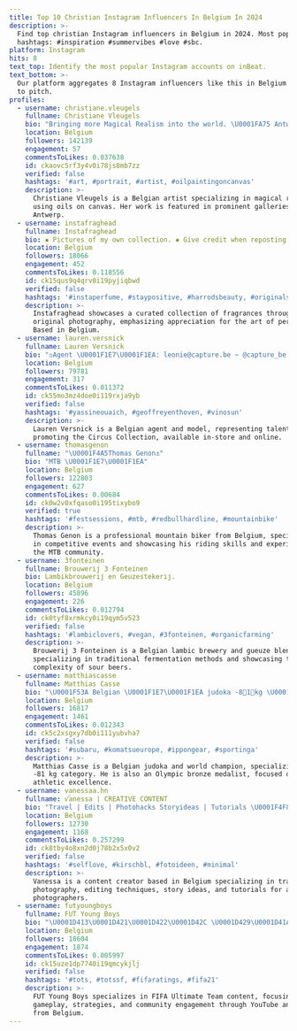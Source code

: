 ```yaml
---
title: Top 10 Christian Instagram Influencers In Belgium In 2024
description: >-
  Find top christian Instagram influencers in Belgium in 2024. Most popular
  hashtags: #inspiration #summervibes #love #sbc.
platform: Instagram
hits: 8
text_top: Identify the most popular Instagram accounts on inBeat.
text_bottom: >-
  Our platform aggregates 8 Instagram influencers like this in Belgium for you
  to pitch.
profiles:
  - username: christiane.vleugels
    fullname: Christiane Vleugels
    bio: "Bringing more Magical Realism into the world. \U0001FA75 Antwerp-Based, Oils on Canvas \U0001F3A8 Currently seen in \U0001F4CD@lesgaleriesbartoux @artcenterhorus"
    location: Belgium
    followers: 142139
    engagement: 57
    commentsToLikes: 0.037638
    id: ckaovc5rf3y4v0i78js8mb7zz
    verified: false
    hashtags: '#art, #portrait, #artist, #oilpaintingoncanvas'
    description: >-
      Christiane Vleugels is a Belgian artist specializing in magical realism
      using oils on canvas. Her work is featured in prominent galleries in
      Antwerp.
  - username: instafraghead
    fullname: Instafraghead
    bio: ▪︎ Pictures of my own collection. ▪︎ Give credit when reposting.
    location: Belgium
    followers: 18066
    engagement: 452
    commentsToLikes: 0.118556
    id: ck15qus9q4qrv0i19pyjiqbwd
    verified: false
    hashtags: '#instaperfume, #staypositive, #harrodsbeauty, #originalsantal'
    description: >-
      Instafraghead showcases a curated collection of fragrances through
      original photography, emphasizing appreciation for the art of perfumery.
      Based in Belgium.
  - username: lauren.versnick
    fullname: Lauren Versnick
    bio: "◽️Agent \U0001F1E7\U0001F1EA: leonie@capture.be ~ @capture_be ◻️Agent \U0001F1EB\U0001F1F7: @emmagent.aml ◽️Model @modelsoffice \U0001F418 CIRCUS COLLECTION \U0001F418 Now available instore & online ⬇️"
    location: Belgium
    followers: 79781
    engagement: 317
    commentsToLikes: 0.011372
    id: ck55mo3mz4doe0i119rxja9yb
    verified: false
    hashtags: '#yassineouaich, #geoffreyenthoven, #vinosun'
    description: >-
      Lauren Versnick is a Belgian agent and model, representing talents and
      promoting the Circus Collection, available in-store and online.
  - username: thomasgenon
    fullname: "\U0001F4A5Thomas Genon⚓️"
    bio: "MTB \U0001F1E7\U0001F1EA"
    location: Belgium
    followers: 122803
    engagement: 627
    commentsToLikes: 0.00684
    id: ck0w2v0xfqaso0i195tixybo9
    verified: true
    hashtags: '#festsessions, #mtb, #redbullhardline, #mountainbike'
    description: >-
      Thomas Genon is a professional mountain biker from Belgium, specializing
      in competitive events and showcasing his riding skills and experiences in
      the MTB community.
  - username: 3fonteinen
    fullname: Brouwerij 3 Fonteinen
    bio: Lambikbrouwerij en Geuzestekerij.
    location: Belgium
    followers: 45896
    engagement: 226
    commentsToLikes: 0.012794
    id: ck0tyf8xrmkcy0i19qym5v523
    verified: false
    hashtags: '#lambiclovers, #vegan, #3fonteinen, #organicfarming'
    description: >-
      Brouwerij 3 Fonteinen is a Belgian lambic brewery and gueuze blendery,
      specializing in traditional fermentation methods and showcasing the
      complexity of sour beers.
  - username: matthiascasse
    fullname: Matthias Casse
    bio: "\U0001F53A Belgian \U0001F1E7\U0001F1EA judoka -8⃣1⃣kg \U0001F53A World champion 2021 \U0001F947\U0001F30D \U0001F53A Olympic bronze medallist \U0001F949\U0001F38C \U0001F53A I live to be the best \U0001F451"
    location: Belgium
    followers: 16817
    engagement: 1461
    commentsToLikes: 0.012343
    id: ck5c2xsgxy7db0i111yubvha7
    verified: false
    hashtags: '#subaru, #komatsueurope, #ippongear, #sportinga'
    description: >-
      Matthias Casse is a Belgian judoka and world champion, specializing in the
      -81 kg category. He is also an Olympic bronze medalist, focused on
      athletic excellence.
  - username: vanessaa.hn
    fullname: ꪜanessa | CREATIVE CONTENT
    bio: "Travel | Edits | Photohacks Storyideas | Tutorials \U0001F4F8 #vanessaahn ⬇️ Presets & Storysticker"
    location: Belgium
    followers: 12730
    engagement: 1168
    commentsToLikes: 0.257299
    id: ck8tby4o8xn2d0j78b2x5x0v2
    verified: false
    hashtags: '#selflove, #kirschbl, #fotoideen, #minimal'
    description: >-
      Vanessa is a content creator based in Belgium specializing in travel
      photography, editing techniques, story ideas, and tutorials for aspiring
      photographers.
  - username: futyoungboys
    fullname: FUT Young Boys
    bio: "\U0001D413\U0001D421\U0001D422\U0001D42C \U0001D429\U0001D41A\U0001D420\U0001D41E \U0001D422\U0001D42C \U0001D427\U0001D428\U0001D42D \U0001D41A\U0001D41F\U0001D41F\U0001D422\U0001D425\U0001D422\U0001D41A\U0001D42D\U0001D41E\U0001D41D \U0001D430\U0001D422\U0001D42D\U0001D421 \U0001D404\U0001D425\U0001D41E\U0001D41C\U0001D42D\U0001D42B\U0001D428\U0001D427\U0001D422\U0001D41C \U0001D400\U0001D42B\U0001D42D\U0001D42C \U0001D428\U0001D42B \U0001D422\U0001D42D\U0001D42C \U0001D425\U0001D422\U0001D41C\U0001D41E\U0001D427\U0001D42C\U0001D428\U0001D42B\U0001D42C \U0001F3AE FIFA Ultimate Team \U0001F1E7\U0001F1EA Belgian \U0001F4B6 DM business \U0001F5A5 YouTube & Twitch \U0001F4F2 Social Media\U0001F447\U0001F3FB"
    location: Belgium
    followers: 18604
    engagement: 1874
    commentsToLikes: 0.005997
    id: ck15uze1dp7740i19qmcykjlj
    verified: false
    hashtags: '#tots, #totssf, #fifaratings, #fifa21'
    description: >-
      FUT Young Boys specializes in FIFA Ultimate Team content, focusing on
      gameplay, strategies, and community engagement through YouTube and Twitch
      from Belgium.
---
```


